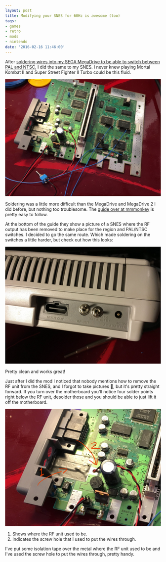 ```yaml
---
layout: post
title: Modifying your SNES for 60Hz is awesome (too)
tags:
- games
- retro
- mods
- nintendo
date: '2016-02-16 11:46:00'
---
```


After [soldering wires into my SEGA MegaDrive to be able to switch between PAL and NTSC](/knows/modifying-your-pal-megadrive-is-the-best), I did the same to my SNES. I never knew playing Mortal Kombat II and Super Street Fighter II Turbo could be this fluid.

![Wires soldered to my SNES' motherboard](/assets/blog/IMG_2027-resized.jpg)

Soldering was a little more difficult than the MegaDrive and MegaDrive 2 I did before, but nothing too troublesome. The [guide over at mmmonkey](http://www.mmmonkey.co.uk/snes-5060hz-switch-with-lockout-switch/) is pretty easy to follow.

At the bottom of the guide they show a picture of a SNES where the RF output has been removed to make place for the region and PAL/NTSC switches. I decided to go the same route. Which made soldering on the switches a little harder, but check out how this looks:

![Switches installed in place of the RF output](/assets/blog/IMG_2028-resized.jpg)

Pretty clean and works great!

Just after I did the mod I noticed that nobody mentions how to remove the RF unit from the SNES, and I forgot to take pictures 🙈, but it's pretty straight forward. If you turn over the motherboard you'll notice four solder points right below the RF unit, desolder those and you should be able to just lift it off the motherboard.

![1) Shows where the RF unit used to be. 2) Indicates the screw hole that you can use to put the wires through.](/assets/blog/IMG_2027-remove-rf.jpg)

1. Shows where the RF unit used to be.
2. Indicates the screw hole that I used to put the wires through.

I've put some isolation tape over the metal where the RF unit used to be and I've used the screw hole to put the wires through, pretty handy.
